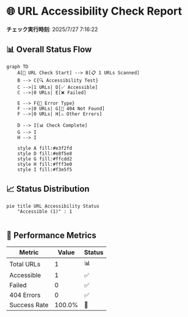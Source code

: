 # 🌐 URL Accessibility Check Report

**チェック実行時刻**: 2025/7/27 7:16:22

## 📊 Overall Status Flow

```mermaid
graph TD
    A[🚀 URL Check Start] --> B[📋 1 URLs Scanned]
    B --> C{🔍 Accessibility Test}
    C -->|1 URLs| D[✅ Accessible]
    C -->|0 URLs| E[❌ Failed]
    
    E --> F{🚨 Error Type}
    F -->|0 URLs| G[🚨 404 Not Found]
    F -->|0 URLs| H[⚠️ Other Errors]
    
    D --> I[📊 Check Complete]
    G --> I
    H --> I
    
    style A fill:#e3f2fd
    style D fill:#e8f5e8
    style G fill:#ffcdd2
    style H fill:#fff3e0
    style I fill:#f3e5f5
```

## 📈 Status Distribution

```mermaid
pie title URL Accessibility Status
    "Accessible (1)" : 1
    
```

## 🎯 Performance Metrics

| Metric | Value | Status |
|--------|-------|--------|
| Total URLs | 1 | 📊 |
| Accessible | 1 | ✅ |
| Failed | 0 | ✅ |
| 404 Errors | 0 | ✅ |
| Success Rate | 100.0% | 🎯 |


